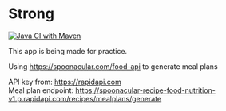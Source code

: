 # Strong
[![Java CI with Maven](https://github.com/Arflayd/Strong/actions/workflows/maven.yml/badge.svg)](https://github.com/Arflayd/Strong/actions/workflows/maven.yml)

This app is being made for practice.

Using https://spoonacular.com/food-api to generate meal plans

API key from: https://rapidapi.com <br>
Meal plan endpoint: https://spoonacular-recipe-food-nutrition-v1.p.rapidapi.com/recipes/mealplans/generate

